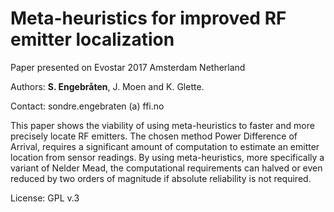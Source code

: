 # Meta-heuristics for improved RF emitter localization
Paper presented on Evostar 2017 Amsterdam Netherland

Authors: **S. Engebråten**, J. Moen and K. Glette.

Contact: sondre.engebraten (a) ffi.no

This paper shows the viability of using meta-heuristics to faster and more precisely locate RF emitters. The chosen method Power Difference of Arrival, requires a significant amount of computation to estimate an emitter location from sensor readings. By using meta-heuristics, more specifically a variant of Nelder Mead, the computational requirements can halved or even reduced by two orders of magnitude if absolute reliability is not required.


License: GPL v.3

